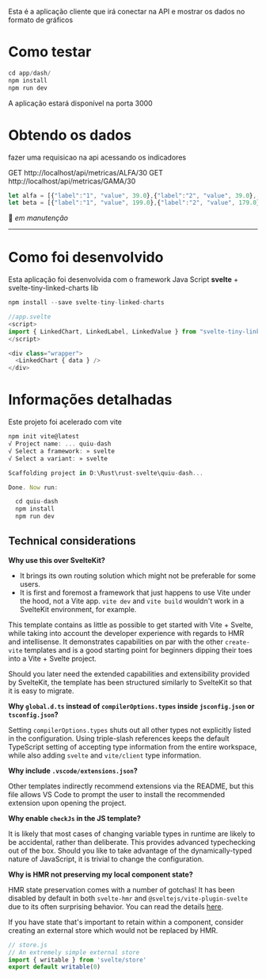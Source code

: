 Esta é a aplicação cliente que irá conectar na API e mostrar os dados no formato de gráficos

# Como testar

```js
cd app/dash/
npm install
npm run dev
```

A aplicação estará disponível na porta 3000

# Obtendo os dados

fazer uma requisicao na api acessando os indicadores

GET http://localhost/api/metricas/ALFA/30
GET http://localhost/api/metricas/GAMA/30

```js
let alfa = [{"label":"1", "value", 39.0},{"label":"2", "value", 39.0},...,{"label":"30", "value", 37.0}]
let beta = [{"label":"1", "value", 199.0},{"label":"2", "value", 179.0},...,{"label":"30", "value", 201.0}]
```
🚧 _em manutenção_

---

# Como foi desenvolvido

Esta aplicação foi desenvolvida com o framework Java Script **svelte** + svelte-tiny-linked-charts lib

```js
npm install --save svelte-tiny-linked-charts

//app.svelte
<script>
import { LinkedChart, LinkedLabel, LinkedValue } from "svelte-tiny-linked-charts"
</script>

<div class="wrapper">
  <LinkedChart { data } />
</div>
```

# Informações detalhadas

Este projeto foi acelerado com vite
```js
npm init vite@latest
√ Project name: ... quiu-dash
√ Select a framework: » svelte
√ Select a variant: » svelte

Scaffolding project in D:\Rust\rust-svelte\quiu-dash...

Done. Now run:

  cd quiu-dash
  npm install
  npm run dev
```
## Technical considerations

**Why use this over SvelteKit?**

- It brings its own routing solution which might not be preferable for some users.
- It is first and foremost a framework that just happens to use Vite under the hood, not a Vite app.
  `vite dev` and `vite build` wouldn't work in a SvelteKit environment, for example.

This template contains as little as possible to get started with Vite + Svelte, while taking into account the developer experience with regards to HMR and intellisense. It demonstrates capabilities on par with the other `create-vite` templates and is a good starting point for beginners dipping their toes into a Vite + Svelte project.

Should you later need the extended capabilities and extensibility provided by SvelteKit, the template has been structured similarly to SvelteKit so that it is easy to migrate.

**Why `global.d.ts` instead of `compilerOptions.types` inside `jsconfig.json` or `tsconfig.json`?**

Setting `compilerOptions.types` shuts out all other types not explicitly listed in the configuration. Using triple-slash references keeps the default TypeScript setting of accepting type information from the entire workspace, while also adding `svelte` and `vite/client` type information.

**Why include `.vscode/extensions.json`?**

Other templates indirectly recommend extensions via the README, but this file allows VS Code to prompt the user to install the recommended extension upon opening the project.

**Why enable `checkJs` in the JS template?**

It is likely that most cases of changing variable types in runtime are likely to be accidental, rather than deliberate. This provides advanced typechecking out of the box. Should you like to take advantage of the dynamically-typed nature of JavaScript, it is trivial to change the configuration.

**Why is HMR not preserving my local component state?**

HMR state preservation comes with a number of gotchas! It has been disabled by default in both `svelte-hmr` and `@sveltejs/vite-plugin-svelte` due to its often surprising behavior. You can read the details [here](https://github.com/rixo/svelte-hmr#svelte-hmr).

If you have state that's important to retain within a component, consider creating an external store which would not be replaced by HMR.

```js
// store.js
// An extremely simple external store
import { writable } from 'svelte/store'
export default writable(0)
```
